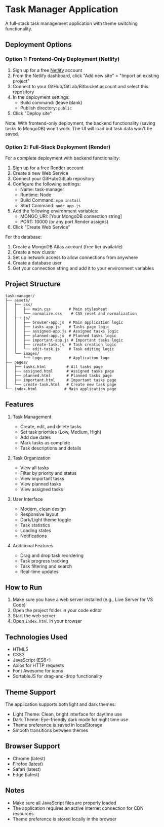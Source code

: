 # Task Manager Application

A full-stack task management application with theme switching functionality.

## Deployment Options

### Option 1: Frontend-Only Deployment (Netlify)

1. Sign up for a free [Netlify](https://www.netlify.com/) account
2. From the Netlify dashboard, click "Add new site" > "Import an existing project"
3. Connect to your GitHub/GitLab/Bitbucket account and select this repository
4. In the deployment settings:
   - Build command: (leave blank)
   - Publish directory: `public`
5. Click "Deploy site"

Note: With frontend-only deployment, the backend functionality (saving tasks to MongoDB) won't work. The UI will load but task data won't be saved.

### Option 2: Full-Stack Deployment (Render)

For a complete deployment with backend functionality:

1. Sign up for a free [Render](https://render.com/) account
2. Create a new Web Service
3. Connect your GitHub/GitLab repository
4. Configure the following settings:
   - Name: task-manager
   - Runtime: Node
   - Build Command: `npm install`
   - Start Command: `node app.js`
5. Add the following environment variables:
   - MONGO_URI: [Your MongoDB connection string]
   - PORT: 10000 (or any port Render assigns)
6. Click "Create Web Service"

For the database:
1. Create a MongoDB Atlas account (free tier available)
2. Create a new cluster
3. Set up network access to allow connections from anywhere
4. Create a database user
5. Get your connection string and add it to your environment variables

## Project Structure

```
task-manager/
├── assets/
│   ├── css/
│   │   ├── main.css        # Main stylesheet
│   │   └── normalize.css    # CSS reset and normalization
│   ├── js/
│   │   ├── browser-app.js  # Main application logic
│   │   ├── tasks-app.js    # Tasks page logic
│   │   ├── assigned-app.js # Assigned tasks logic
│   │   ├── planned-app.js  # Planned tasks logic
│   │   ├── important-app.js # Important tasks logic
│   │   ├── create-task.js  # Task creation logic
│   │   └── edit-task.js    # Task editing logic
│   └── images/
│       └── Logo.png        # Application logo
├── pages/
│   ├── tasks.html         # All tasks page
│   ├── assigned.html      # Assigned tasks page
│   ├── planned.html       # Planned tasks page
│   ├── important.html     # Important tasks page
│   └── create-task.html   # Create new task page
└── index.html            # Main application page
```

## Features

1. Task Management
   - Create, edit, and delete tasks
   - Set task priorities (Low, Medium, High)
   - Add due dates
   - Mark tasks as complete
   - Task descriptions and details

2. Task Organization
   - View all tasks
   - Filter by priority and status
   - View important tasks
   - View planned tasks
   - View assigned tasks

3. User Interface
   - Modern, clean design
   - Responsive layout
   - Dark/Light theme toggle
   - Task statistics
   - Loading states
   - Notifications

4. Additional Features
   - Drag and drop task reordering
   - Task progress tracking
   - Task filtering and search
   - Real-time updates

## How to Run

1. Make sure you have a web server installed (e.g., Live Server for VS Code)
2. Open the project folder in your code editor
3. Start the web server
4. Open `index.html` in your browser

## Technologies Used

- HTML5
- CSS3
- JavaScript (ES6+)
- Axios for HTTP requests
- Font Awesome for icons
- SortableJS for drag-and-drop functionality

## Theme Support

The application supports both light and dark themes:

- Light Theme: Clean, bright interface for daytime use
- Dark Theme: Eye-friendly dark mode for night time use
- Theme preference is saved in localStorage
- Smooth transitions between themes

## Browser Support

- Chrome (latest)
- Firefox (latest)
- Safari (latest)
- Edge (latest)

## Notes

- Make sure all JavaScript files are properly loaded
- The application requires an active internet connection for CDN resources
- Theme preference is stored locally in the browser 